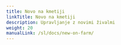 ```yaml
---
title: Novo na kmetiji
linkTitle: Novo na kmetiji
description: Upravljanje z novimi živalmi
weight: 20
manualLink: /sl/docs/new-on-farm/
---
```

<script>
  window.location.href = "/sl/docs/new-on-farm/";
</script>

